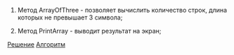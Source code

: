 1. Метод ArrayOfThree - позволяет вычислить количество строк, длина которых не превышает 3 символа;

2. Метод PrintArray - выводит результат на экран;

[Решение](Final/Program.cs)
[Алгоритм](Block.drawio)
